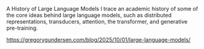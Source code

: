 A History of Large Language Models
I trace an academic history of some of the core ideas behind large language models, such as distributed representations, transducers, attention, the transformer, and generative pre-training.

https://gregorygundersen.com/blog/2025/10/01/large-language-models/